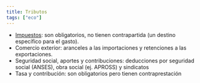 ```yaml
---
title: Tributos
tags: ["eco"]
---
```


- [Impuestos](#): son obligatorios, no tienen contrapartida (un destino específico para el gasto).
- Comercio exterior: aranceles a las importaciones y retenciones a las exportaciones.
- Seguridad social, aportes y contribuciones: deducciones por seguridad social (ANSES), obra social (ej. APROSS) y sindicatos
- Tasa y contribución: son obligatorios pero tienen contraprestación